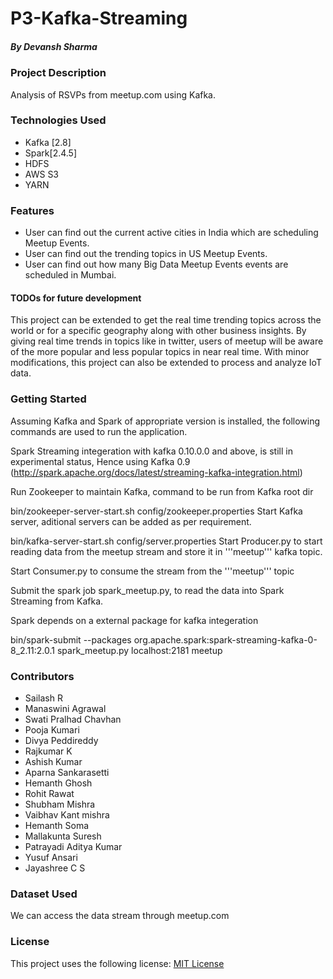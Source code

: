 # P3-Kafka-Streaming
##### By Devansh Sharma

### Project Description
Analysis of RSVPs from meetup.com using Kafka.

### Technologies Used
* Kafka [2.8]
* Spark[2.4.5]
* HDFS
* AWS S3
* YARN

### Features
* User can find out the current active cities in India which are scheduling Meetup Events.
* User can find out the trending topics in US Meetup Events.
* User can find out how many Big Data Meetup Events events are scheduled in Mumbai.

#### TODOs for future development
This project can be extended to get the real time trending topics across the world or for a specific geography along with other business insights. By giving real time trends in topics like in twitter, users of meetup will be aware of the more popular and less popular topics in near real time. With minor modifications, this project can also be extended to process and analyze IoT data.

### Getting Started
Assuming Kafka and Spark of appropriate version is installed, the following commands are used to run the application.

Spark Streaming integeration with kafka 0.10.0.0 and above, is still in experimental status, Hence using Kafka 0.9 (http://spark.apache.org/docs/latest/streaming-kafka-integration.html)

Run Zookeeper to maintain Kafka, command to be run from Kafka root dir

  bin/zookeeper-server-start.sh config/zookeeper.properties
Start Kafka server, aditional servers can be added as per requirement.

  bin/kafka-server-start.sh config/server.properties
Start Producer.py to start reading data from the meetup stream and store it in '''meetup''' kafka topic.

Start Consumer.py to consume the stream from the '''meetup''' topic

Submit the spark job spark_meetup.py, to read the data into Spark Streaming from Kafka.

Spark depends on a external package for kafka integeration

  bin/spark-submit --packages org.apache.spark:spark-streaming-kafka-0-8_2.11:2.0.1 spark_meetup.py localhost:2181 meetup

### Contributors
* Sailash R
* Manaswini Agrawal
* Swati Pralhad Chavhan
* Pooja Kumari
* Divya Peddireddy
* Rajkumar K
* Ashish Kumar
* Aparna Sankarasetti
* Hemanth Ghosh
* Rohit Rawat
* Shubham Mishra
* Vaibhav Kant mishra
* Hemanth Soma
* Mallakunta Suresh
* Patrayadi Aditya Kumar
* Yusuf Ansari
* Jayashree C S

### Dataset Used
We can access the data stream through meetup.com

### License
This project uses the following license: [MIT License](https://github.com/devanshsharma-bigdata/P3-Kafka-Streaming/blob/main/LICENSE)


